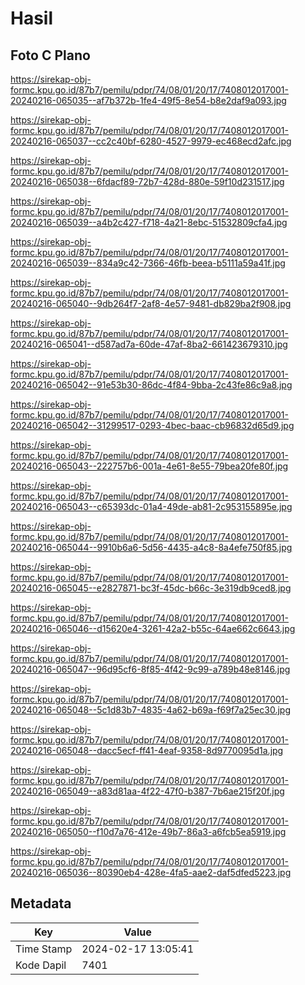 # Hasil

## Foto C Plano

https://sirekap-obj-formc.kpu.go.id/87b7/pemilu/pdpr/74/08/01/20/17/7408012017001-20240216-065035--af7b372b-1fe4-49f5-8e54-b8e2daf9a093.jpg

https://sirekap-obj-formc.kpu.go.id/87b7/pemilu/pdpr/74/08/01/20/17/7408012017001-20240216-065037--cc2c40bf-6280-4527-9979-ec468ecd2afc.jpg

https://sirekap-obj-formc.kpu.go.id/87b7/pemilu/pdpr/74/08/01/20/17/7408012017001-20240216-065038--6fdacf89-72b7-428d-880e-59f10d231517.jpg

https://sirekap-obj-formc.kpu.go.id/87b7/pemilu/pdpr/74/08/01/20/17/7408012017001-20240216-065039--a4b2c427-f718-4a21-8ebc-51532809cfa4.jpg

https://sirekap-obj-formc.kpu.go.id/87b7/pemilu/pdpr/74/08/01/20/17/7408012017001-20240216-065039--834a9c42-7366-46fb-beea-b5111a59a41f.jpg

https://sirekap-obj-formc.kpu.go.id/87b7/pemilu/pdpr/74/08/01/20/17/7408012017001-20240216-065040--9db264f7-2af8-4e57-9481-db829ba2f908.jpg

https://sirekap-obj-formc.kpu.go.id/87b7/pemilu/pdpr/74/08/01/20/17/7408012017001-20240216-065041--d587ad7a-60de-47af-8ba2-661423679310.jpg

https://sirekap-obj-formc.kpu.go.id/87b7/pemilu/pdpr/74/08/01/20/17/7408012017001-20240216-065042--91e53b30-86dc-4f84-9bba-2c43fe86c9a8.jpg

https://sirekap-obj-formc.kpu.go.id/87b7/pemilu/pdpr/74/08/01/20/17/7408012017001-20240216-065042--31299517-0293-4bec-baac-cb96832d65d9.jpg

https://sirekap-obj-formc.kpu.go.id/87b7/pemilu/pdpr/74/08/01/20/17/7408012017001-20240216-065043--222757b6-001a-4e61-8e55-79bea20fe80f.jpg

https://sirekap-obj-formc.kpu.go.id/87b7/pemilu/pdpr/74/08/01/20/17/7408012017001-20240216-065043--c65393dc-01a4-49de-ab81-2c953155895e.jpg

https://sirekap-obj-formc.kpu.go.id/87b7/pemilu/pdpr/74/08/01/20/17/7408012017001-20240216-065044--9910b6a6-5d56-4435-a4c8-8a4efe750f85.jpg

https://sirekap-obj-formc.kpu.go.id/87b7/pemilu/pdpr/74/08/01/20/17/7408012017001-20240216-065045--e2827871-bc3f-45dc-b66c-3e319db9ced8.jpg

https://sirekap-obj-formc.kpu.go.id/87b7/pemilu/pdpr/74/08/01/20/17/7408012017001-20240216-065046--d15620e4-3261-42a2-b55c-64ae662c6643.jpg

https://sirekap-obj-formc.kpu.go.id/87b7/pemilu/pdpr/74/08/01/20/17/7408012017001-20240216-065047--96d95cf6-8f85-4f42-9c99-a789b48e8146.jpg

https://sirekap-obj-formc.kpu.go.id/87b7/pemilu/pdpr/74/08/01/20/17/7408012017001-20240216-065048--5c1d83b7-4835-4a62-b69a-f69f7a25ec30.jpg

https://sirekap-obj-formc.kpu.go.id/87b7/pemilu/pdpr/74/08/01/20/17/7408012017001-20240216-065048--dacc5ecf-ff41-4eaf-9358-8d9770095d1a.jpg

https://sirekap-obj-formc.kpu.go.id/87b7/pemilu/pdpr/74/08/01/20/17/7408012017001-20240216-065049--a83d81aa-4f22-47f0-b387-7b6ae215f20f.jpg

https://sirekap-obj-formc.kpu.go.id/87b7/pemilu/pdpr/74/08/01/20/17/7408012017001-20240216-065050--f10d7a76-412e-49b7-86a3-a6fcb5ea5919.jpg

https://sirekap-obj-formc.kpu.go.id/87b7/pemilu/pdpr/74/08/01/20/17/7408012017001-20240216-065036--80390eb4-428e-4fa5-aae2-daf5dfed5223.jpg


## Metadata

| Key        | Value               |
| ---------- | ------------------- |
| Time Stamp | 2024-02-17 13:05:41 |
| Kode Dapil | 7401                |




